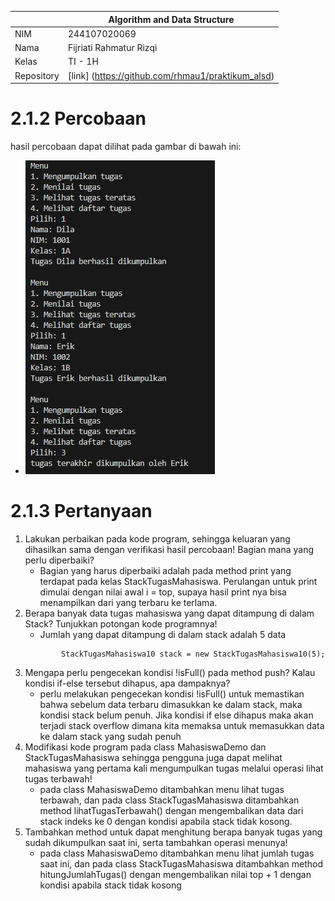 |            | Algorithm and Data Structure                      |
| ---------- | ------------------------------------------------- |
| NIM        | 244107020069                                      |
| Nama       | Fijriati Rahmatur Rizqi                           |
| Kelas      | TI - 1H                                           |
| Repository | [link] (https://github.com/rhmau1/praktikum_alsd) |

# 2.1.2 Percobaan

hasil percobaan dapat dilihat pada gambar di bawah ini:

- ![Screenshot](../img/p10/1A.png)

# 2.1.3 Pertanyaan

1. Lakukan perbaikan pada kode program, sehingga keluaran yang dihasilkan sama dengan verifikasi hasil percobaan! Bagian mana yang perlu diperbaiki?
   - Bagian yang harus diperbaiki adalah pada method print yang terdapat pada kelas StackTugasMahasiswa. Perulangan untuk print dimulai dengan nilai awal i = top, supaya hasil print nya bisa menampilkan dari yang terbaru ke terlama.
2. Berapa banyak data tugas mahasiswa yang dapat ditampung di dalam Stack? Tunjukkan potongan kode programnya!
   - Jumlah yang dapat ditampung di dalam stack adalah 5 data
   ```
           StackTugasMahasiswa10 stack = new StackTugasMahasiswa10(5);
   ```
3. Mengapa perlu pengecekan kondisi !isFull() pada method push? Kalau kondisi if-else tersebut dihapus, apa dampaknya?
   - perlu melakukan pengecekan kondisi !isFull() untuk memastikan bahwa sebelum data terbaru dimasukkan ke dalam stack, maka kondisi stack belum penuh. Jika kondisi if else dihapus maka akan terjadi stack overflow dimana kita memaksa untuk memasukkan data ke dalam stack yang sudah penuh
4. Modifikasi kode program pada class MahasiswaDemo dan StackTugasMahasiswa sehingga pengguna juga dapat melihat mahasiswa yang pertama kali mengumpulkan tugas melalui operasi lihat tugas terbawah!
   - pada class MahasiswaDemo ditambahkan menu lihat tugas terbawah, dan pada class StackTugasMahasiswa ditambahkan method lihatTugasTerbawah() dengan mengembalikan data dari stack indeks ke 0 dengan kondisi apabila stack tidak kosong.
5. Tambahkan method untuk dapat menghitung berapa banyak tugas yang sudah dikumpulkan saat ini, serta tambahkan operasi menunya!
   - pada class MahasiswaDemo ditambahkan menu lihat jumlah tugas saat ini, dan pada class StackTugasMahasiswa ditambahkan method hitungJumlahTugas() dengan mengembalikan nilai top + 1 dengan kondisi apabila stack tidak kosong
